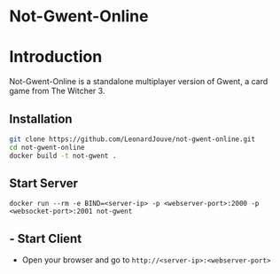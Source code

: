 # Not-Gwent-Online

# Introduction
Not-Gwent-Online is a standalone multiplayer version of Gwent, a card game from The Witcher 3. 

## Installation
```bash
git clone https://github.com/LeonardJouve/not-gwent-online.git
cd not-gwent-online
docker build -t not-gwent .
```

## Start Server
`docker run --rm -e BIND=<server-ip> -p <webserver-port>:2000 -p <websocket-port>:2001 not-gwent`

## - Start Client
- Open your browser and go to `http://<server-ip>:<webserver-port>`
